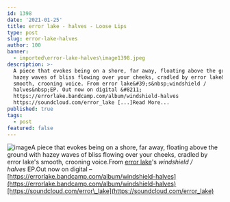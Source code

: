 ```yaml
---
id: 1398
date: '2021-01-25'
title: error lake - halves - Loose Lips
type: post
slug: error-lake-halves
author: 100
banner:
  - imported\error-lake-halves\image1398.jpeg
description: >-
  A piece that evokes being on a shore, far away, floating above the ground with
  hazey waves of bliss flowing over your cheeks, cradled by error lake&#39;s
  smooth, crooning voice. From error lake&#39;s&nbsp;windshield /
  halves&nbsp;EP. Out now on digital &#8211;
  https://errorlake.bandcamp.com/album/windshield-halves
  https://soundcloud.com/error_lake [...]Read More...
published: true
tags:
  - post
featured: false
---
```

![image](../imported\error-lake-halves\image1398.jpeg)A piece that evokes being on a shore, far away, floating above the ground with hazey waves of bliss flowing over your cheeks, cradled by error lake's smooth, crooning voice.From [error lake](https://errorlake.bandcamp.com)'s _windshield / halves_ EP.Out now on digital – [https://errorlake.bandcamp.com/album/windshield-halves](https://errorlake.bandcamp.com/album/windshield-halves)[https://soundcloud.com/error\_lake](https://soundcloud.com/error_lake)